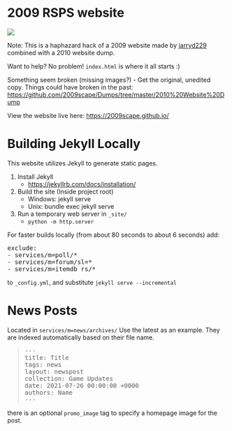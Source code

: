 # 2009 RSPS website

![](https://i.imgur.com/eNu2Qnt.png)

Note: This is a haphazard hack of a 2009 website made by [jarryd229](https://github.com/jarryd229) combined with a 2010 website dump.

Want to help? No problem! `index.html` is where it all starts :)

Something seem broken (missing images?) - Get the original, unedited copy. Things could have broken in the past: https://github.com/2009scape/Dumps/tree/master/2010%20Website%20Dump

View the website live here: https://2009scape.github.io/

# Building Jekyll Locally
This website utilizes Jekyll to generate static pages. 

1. Install Jekyll
	- https://jekyllrb.com/docs/installation/
2. Build the site (Inside project root)
	- Windows: jekyll serve
	- Unix: bundle exec jekyll serve
3. Run a temporary  web server in `_site/`
	- `python -m http.server`

For faster builds locally (from about 80 seconds to about 6 seconds) add:
<pre>
exclude:
- services/m=poll/*
- services/m=forum/sl=*
- services/m=itemdb_rs/*
</pre>
to `_config.yml`,  and substitute `jekyll serve --incremental`

# News Posts
Located in `services/m=news/archives/`
Use the latest as an example. They are indexed automatically based on their file name.
> <pre>---
> title: Title
> tags: news
> layout: newspost
> collection: Game Updates
> date: 2021-07-26 00:00:00 +0000
> authors: Name
> ---</pre>
there is an optional `promo_image` tag to specify a homepage image for the post.
